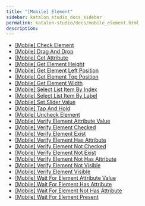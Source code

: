 ```yaml
---
title: "[Mobile] Element" 
sidebar: katalon_studio_docs_sidebar
permalink: katalon-studio/docs/mobile_element.html 
description: 
---
```

*   [\[Mobile\] Check Element](/display/KD/%5BMobile%5D+Check+Element)
*   [\[Mobile\] Drag And Drop](/display/KD/%5BMobile%5D+Drag+And+Drop)
*   [\[Mobile\] Get Attribute](/display/KD/%5BMobile%5D+Get+Attribute)
*   [\[Mobile\] Get Element Height](/display/KD/%5BMobile%5D+Get+Element+Height)
*   [\[Mobile\] Get Element Left Position](/display/KD/%5BMobile%5D+Get+Element+Left+Position)
*   [\[Mobile\] Get Element Top Position](/display/KD/%5BMobile%5D+Get+Element+Top+Position)
*   [\[Mobile\] Get Element Width](/display/KD/%5BMobile%5D+Get+Element+Width)
*   [\[Mobile\] Select List Item By Index](/display/KD/%5BMobile%5D+Select+List+Item+By+Index)
*   [\[Mobile\] Select List Item By Label](/display/KD/%5BMobile%5D+Select+List+Item+By+Label)
*   [\[Mobile\] Set Slider Value](/display/KD/%5BMobile%5D+Set+Slider+Value)
*   [\[Mobile\] Tap And Hold](/display/KD/%5BMobile%5D+Tap+And+Hold)
*   [\[Mobile\] Uncheck Element](/display/KD/%5BMobile%5D+Uncheck+Element)
*   [\[Mobile\] Verify Element Attribute Value](/display/KD/%5BMobile%5D+Verify+Element+Attribute+Value)
*   [\[Mobile\] Verify Element Checked](/display/KD/%5BMobile%5D+Verify+Element+Checked)
*   [\[Mobile\] Verify Element Exist](/display/KD/%5BMobile%5D+Verify+Element+Exist)
*   [\[Mobile\] Verify Element Has Attribute](/display/KD/%5BMobile%5D+Verify+Element+Has+Attribute)
*   [\[Mobile\] Verify Element Not Checked](/display/KD/%5BMobile%5D+Verify+Element+Not+Checked)
*   [\[Mobile\] Verify Element Not Exist](/display/KD/%5BMobile%5D+Verify+Element+Not+Exist)
*   [\[Mobile\] Verify Element Not Has Attribute](/display/KD/%5BMobile%5D+Verify+Element+Not+Has+Attribute)
*   [\[Mobile\] Verify Element Not Visible](/display/KD/%5BMobile%5D+Verify+Element+Not+Visible)
*   [\[Mobile\] Verify Element Visible](/display/KD/%5BMobile%5D+Verify+Element+Visible)
*   [\[Mobile\] Wait For Element Attribute Value](/display/KD/%5BMobile%5D+Wait+For+Element+Attribute+Value)
*   [\[Mobile\] Wait For Element Has Attribute](/display/KD/%5BMobile%5D+Wait+For+Element+Has+Attribute)
*   [\[Mobile\] Wait For Element Not Has Attribute](/display/KD/%5BMobile%5D+Wait+For+Element+Not+Has+Attribute)
*   [\[Mobile\] Wait For Element Present](/display/KD/%5BMobile%5D+Wait+For+Element+Present)